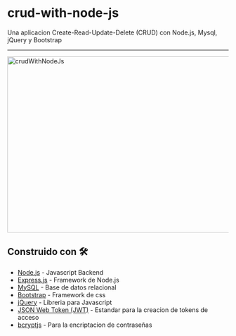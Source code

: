 # crud-with-node-js
Una aplicacion Create-Read-Update-Delete (CRUD) con Node.js, Mysql, jQuery y Bootstrap

<hr>

<img 
     src="https://i.ibb.co/02rTrd3/crud-with-node.png" 
     alt="crudWithNodeJs"
     height="400px"
     width="650px"
/>


## Construido con 🛠️

* [Node.js](https://nodejs.org/es/) - Javascript Backend
* [Express.js](https://expressjs.com/) - Framework de Node.js
* [MySQL](https://www.mongodb.com/es) - Base de datos relacional
* [Bootstrap](https://getbootstrap.com/) - Framework de css
* [jQuery](https://jquery.com/) - Libreria para Javascript
* [JSON Web Token (JWT)](https://jwt.io/) - Estandar para la creacion de tokens de acceso
* [bcryptjs](https://www.npmjs.com/package/bcryptjs) - Para la encriptacion de contraseñas

